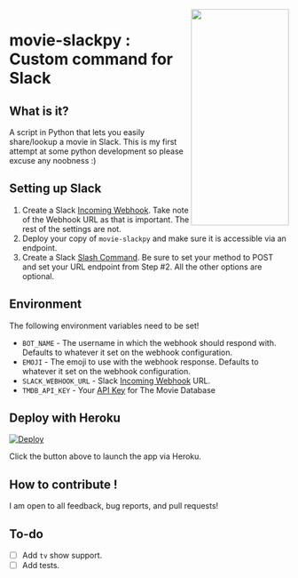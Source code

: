 <img align="right" src="http://i.imgur.com/Xk1qB3A.png" height="389" width="176">

# movie-slackpy : Custom command for Slack

## What is it?
A script in Python that lets you easily share/lookup a movie in Slack. This is my first attempt at some python development so please excuse any noobness :)

## Setting up Slack
1. Create a Slack [Incoming Webhook](https://my.slack.com/services/new/incoming-webhook/). Take note of the Webhook URL as that is important. The rest of the settings are not.
2. Deploy your copy of `movie-slackpy` and make sure it is accessible via an endpoint.
3. Create a Slack [Slash Command](https://my.slack.com/services/new/slash-commands). Be sure to set your method to POST and set your URL endpoint from Step #2. All the other options are optional.

## Environment
The following environment variables need to be set!

- `BOT_NAME` - The username in which the webhook should respond with. Defaults to whatever it set on the webhook configuration.
- `EMOJI` - The emoji to use with the webhook response. Defaults to whatever it set on the webhook configuration.
- `SLACK_WEBHOOK_URL` - Slack [Incoming Webhook](https://my.slack.com/services/new/incoming-webhook/) URL.
- `TMDB_API_KEY` - Your [API Key](https://developers.themoviedb.org/3/getting-started) for The Movie Database

## Deploy with Heroku
[![Deploy](https://www.herokucdn.com/deploy/button.svg)](https://heroku.com/deploy?template=https://github.com/arukaen/movie-slackpy)

Click the button above to launch the app via Heroku.

## How to contribute !
I am open to all feedback, bug reports, and pull requests!

## To-do
- [ ] Add `tv` show support. 
- [ ] Add tests.
